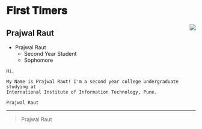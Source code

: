 # 𝐅𝐢𝐫𝐬𝐭 𝐓𝐢𝐦𝐞𝐫𝐬

<img src="https://upload.wikimedia.org/wikipedia/commons/thumb/b/b6/Image_created_with_a_mobile_phone.png/330px-Image_created_with_a_mobile_phone.png" align=right>

## Prajwal Raut

- Prajwal Raut
  - Second Year Student
  - Sophomore 
```
Hi, 

My Name is Prajwal Raut! I'm a second year college undergraduate studying at 
International Institute of Information Technology, Pune.
```

`Prajwal Raut`

---

> Prajwal Raut


